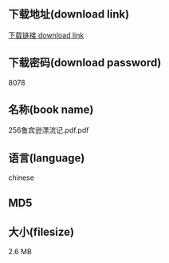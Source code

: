 ## 下载地址(download link)
[下载链接 download link](https://voluble-croquembouche-d321dc.netlify.app/?s=256%E9%B2%81%E5%AE%BE%E9%80%8A%E6%BC%82%E6%B5%81%E8%AE%B0.pdf)

## 下载密码(download password)
8078

## 名称(book name)
256鲁宾逊漂流记.pdf.pdf

## 语言(language)
chinese

## MD5


## 大小(filesize)
2.6 MB
